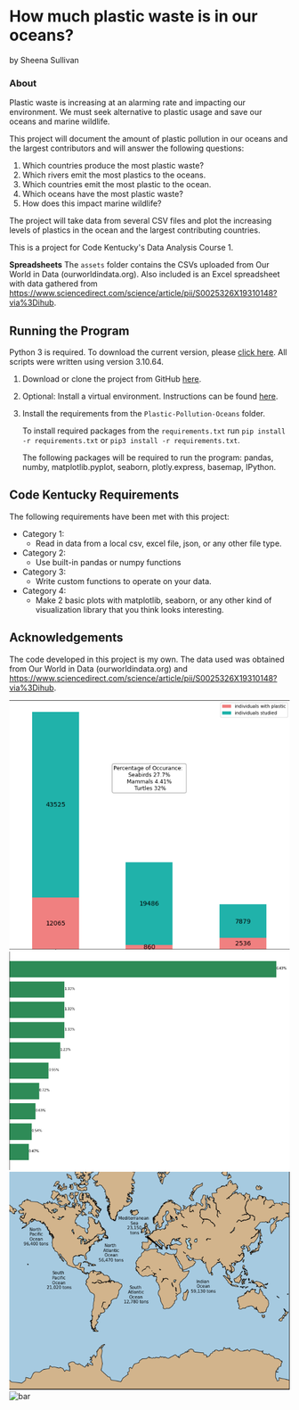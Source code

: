 # How much plastic waste is in our oceans?
by Sheena Sullivan

### About

Plastic waste is increasing at an alarming rate and impacting our environment. We must seek alternative to plastic usage and save our oceans and marine wildlife.

This project will document the amount of plastic pollution in our oceans and the largest contributors and will answer the following questions:

 1. Which countries produce the most plastic waste? 
 2. Which rivers emit the most plastics to the oceans. 
 3. Which countries emit the most plastic to the ocean. 
 4. Which oceans have the most plastic waste? 
 5. How does this impact marine wildlife?

 
The project will take data from several CSV files and plot the increasing levels of plastics in the ocean and the largest contributing countries.

This is a project for Code Kentucky's Data Analysis Course 1.
 

**Spreadsheets** 
The `assets` folder contains the CSVs uploaded from Our World in Data (ourworldindata.org). Also included is an Excel spreadsheet with data gathered from https://www.sciencedirect.com/science/article/pii/S0025326X19310148?via%3Dihub.

## Running the Program

Python 3 is required. To download the current version, please [click here](https://www.python.org).  All scripts were written using version 3.10.64.

1. Download or clone the project from GitHub [here](https://github.com/SheenaSullivan/Plastic-Pollution-Oceans.git). 

2. Optional: Install a virtual environment. Instructions can be found [here](https://docs.python.org/3/library/venv.html).

3. Install the requirements from the `Plastic-Pollution-Oceans` folder. 

     To install required packages from the `requirements.txt` run  `pip install -r requirements.txt` or `pip3 install -r requirements.txt`. 

    The following packages will be required to run the program: 
        pandas, 
        numby, 
        matplotlib.pyplot, 
        seaborn, 
        plotly.express, 
        basemap, 
        IPython. 



## Code Kentucky Requirements

The following requirements have been met with this project:
* Category 1:
   * Read in data from a local csv, excel file, json, or any other file type.
* Category 2:
    * Use built-in pandas or numpy functions
* Category 3:
    * Write custom functions to operate on your data.
* Category 4:
    * Make 2 basic plots with matplotlib, seaborn, or any other kind of visualization library that you think looks interesting.


## Acknowledgements

The code developed in this project is my own. The data used was obtained from Our World in Data (ourworldindata.org) and https://www.sciencedirect.com/science/article/pii/S0025326X19310148?via%3Dihub.

![barh1](assets/bar1.PNG)
![barh2](assets/barh2.PNG)
![basemap](assets/basemap.PNG)
![bar](assets/bar.PNG)